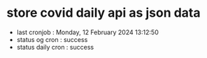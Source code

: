 # store covid daily api as json data

- last cronjob : Monday, 12 February 2024 13:12:50
- status og cron : success
- status daily cron : success
      
      